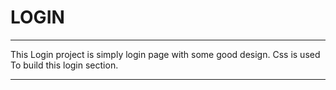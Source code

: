 # LOGIN

----

This Login project is simply login page with some good design. Css is used To build this login section. 

----

<p align="center">
  <img src="" > 
</p>
